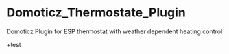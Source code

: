 # Domoticz_Thermostate_Plugin
Domoticz Plugin for ESP thermostat with weather dependent heating control

+test
